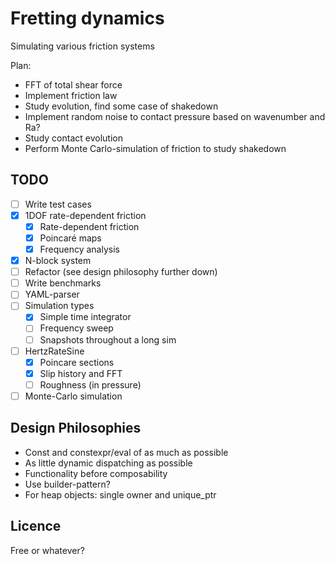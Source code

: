 # Fretting dynamics
Simulating various friction systems

Plan:
- FFT of total shear force
- Implement friction law
- Study evolution, find some case of shakedown
- Implement random noise to contact pressure based on wavenumber and Ra?
- Study contact evolution
- Perform Monte Carlo-simulation of friction to study shakedown

## TODO
- [ ] Write test cases
- [X] 1DOF rate-dependent friction
  - [X] Rate-dependent friction
  - [X] Poincaré maps
  - [X] Frequency analysis
- [X] N-block system
- [ ] Refactor (see design philosophy further down)
- [ ] Write benchmarks
- [ ] YAML-parser
- [ ] Simulation types
  - [X] Simple time integrator
  - [ ] Frequency sweep
  - [ ] Snapshots throughout a long sim
- [ ] HertzRateSine
  - [X] Poincare sections
  - [X] Slip history and FFT
  - [ ] Roughness (in pressure)
- [ ] Monte-Carlo simulation

## Design Philosophies
- Const and constexpr/eval of as much as possible
- As little dynamic dispatching as possible
- Functionality before composability
- Use builder-pattern?
- For heap objects: single owner and unique_ptr


## Licence
Free or whatever?